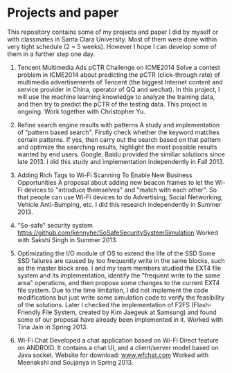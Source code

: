 Projects and paper
==================

This repository contains some of my projects and paper I did by myself or with classmates in Santa Clara University. Most of them were done within very tight schedule (2 ~ 5 weeks). However I hope I can develop some of them in a further step one day.

1. Tencent Multimedia Ads pCTR Challenge on ICME2014
Solve a contest problem in ICME2014 about predicting the pCTR (click-through rate) of multimedia advertisements of Tencent (the biggest Internet content and service provider in China, operator of QQ and wechat). In this project, I will use the machine learning knowledge to analyze the training data, and then try to predict the pCTR of the testing data.
This project is ongoing. Work together with Christopher Yu.

2. Refine search engine results with patterns
A study and implementation of "pattern based search". Firstly check whether the keyword matches certain patterns. If yes, then carry out the search based on that pattern and optimize the searching results, highlight the most possible results wanted by end users. Google, Baidu provided the similiar solutions since late 2013.
I did this study and implementation independently in Fall 2013.

3. Adding Rich Tags to Wi-Fi Scanning To Enable New Business Opportunities
A proposal about adding new beacon frames to let the Wi-Fi devices to "introduce themselves" and "match with each other". So that people can use Wi-Fi devices to do Advertising, Social Networking, Vehicle Anti-Bumping, etc.
I did this research independently in Summer 2013.

4. "So-safe" security system
https://github.com/kennyhe/SoSafeSecuritySystemSimulation
Worked with Sakshi Singh in Summer 2013.

5. Optimizating the I/O module of OS to extend the life of the SSD
Some SSD failures are caused by too frequently write in the same blocks, such as the master block area. I and my team members studied the EXT4 file system and its implementation, identify the "frequent write to the same area" operations, and then propose some changes to the current EXT4 file system. Due to the time limitation, I did not implement the code modifications but just write some simulation code to verify the feasibility of the solutions. Later I checked the implementation of F2FS (Flash-Friendly File System, created by Kim Jaegeuk at Samsung) and found some of our proposal have already been implemented in it.
Worked with Tina Jain in Spring 2013.

6. Wi-Fi Chat
Developed a chat application based on Wi-Fi Direct feature on ANDROID. It contains a chat UI, and a client/server model based on Java socket.
Website for download: www.wfchat.com
Worked with Meenakshi and Soujanya in Spring 2013.

